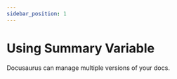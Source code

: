 ```yaml
---
sidebar_position: 1
---
```


# Using Summary Variable

Docusaurus can manage multiple versions of your docs.
